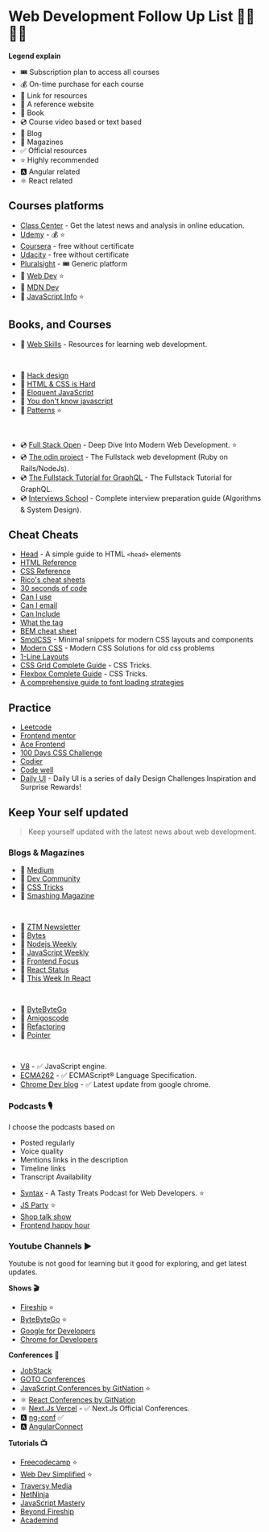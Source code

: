 # Web Development Follow Up List 👨‍💻👨‍💻

**Legend explain**
- 🎟️ Subscription plan to access all courses
- 💰 On-time purchase for each course
- 🔗 Link for resources
- 🔖 A reference website
- 📕 Book
- 💿 Course video based or text based
- 📝 Blog
- 📰 Magazines
- ✅ Official resources
- ⭐ Highly recommended
- 🅰️ Angular related
- ⚛️ React related

## Courses platforms

- [Class Center](https://www.classcentral.com/) - Get the latest news and analysis in online education.
- [Udemy](https://www.udemy.com/courses/) - 💰 ⭐
- [Coursera](https://www.coursera.org/) - free without certificate
- [Udacity](https://www.udacity.com) - free without certificate  
- [Pluralsight](https://www.pluralsight.com/) - 🎟️ Generic platform
- 🔖 [Web Dev](https://web.dev/) ⭐
- 🔖 [MDN Dev](https://developer.mozilla.org/en-US/)
- 🔖 [JavaScript Info](https://javascript.info/) ⭐

## Books, and Courses

- 🔗 [Web Skills](https://andreasbm.github.io/web-skills/) - Resources for learning web development.
<br/>

- 📕 [Hack design](https://hackdesign.org)
- 📕 [HTML & CSS is Hard](https://internetingishard.netlify.app/html-and-css/)
- 📕 [Eloquent JavaScript](https://eloquentjavascript.net/)
- 📕 [You don't know javascript](https://github.com/getify/You-Dont-Know-JS)
- 📕 [Patterns](https://www.patterns.dev/) ⭐
<br/>

- 💿 [Full Stack Open](https://fullstackopen.com/en/) - Deep Dive Into Modern Web Development. ⭐
- 💿 [The odin project](https://www.theodinproject.com/) - The Fullstack web development (Ruby on Rails/NodeJs).
- 💿 [The Fullstack Tutorial for GraphQL](https://www.howtographql.com/) - The Fullstack Tutorial for GraphQL.
- 💿 [Interviews School](https://interviews.school/) - Complete interview preparation guide (Algorithms & System Design).

## Cheat Cheats

- [Head](https://htmlhead.dev/) - A simple guide to HTML `<head>` elements
- [HTML Reference](http://htmlreference.io/)
- [CSS Reference](http://cssreference.io/)
- [Rico's cheat sheets](https://devhints.io/)
- [30 seconds of code](https://www.30secondsofcode.org/)
- [Can I use](https://caniuse.com/)
- [Can I email](https://www.caniemail.com/)
- [Can Include](https://caninclude.glitch.me/)
- [What the tag](https://whatthetag.com/#/)
- [BEM cheat sheet](https://bem-cheat-sheet.9elements.com/)
- [SmolCSS](https://smolcss.dev/) - Minimal snippets for modern CSS layouts and components
- [Modern CSS](https://moderncss.dev/) - Modern CSS Solutions for old css problems
- [1-Line Layouts](https://1linelayouts.glitch.me/)
- [CSS Grid Complete Guide](https://css-tricks.com/snippets/css/complete-guide-grid/) - CSS Tricks.
- [Flexbox Complete Guide](https://css-tricks.com/snippets/css/a-guide-to-flexbox/) - CSS Tricks.
- [A comprehensive guide to font loading strategies](https://www.zachleat.com/web/comprehensive-webfonts/)

## Practice

- [Leetcode](https://leetcode.com/)
- [Frontend mentor](https://www.frontendmentor.io/)
- [Ace Frontend](https://www.acefrontend.com/)
- [100 Days CSS Challenge](https://100dayscss.com/)
- [Codier](https://codier.io/)
- [Code well](https://www.codewell.cc/)
- [Daily UI](https://www.dailyui.co/) - Daily UI is a series of daily Design Challenges Inspiration and Surprise Rewards!


## Keep Your self updated

> Keep yourself updated with the latest news about web development.

### Blogs & Magazines

- 📝 [Medium](https://medium.com/)
- 📝 [Dev Community](https://dev.to/)
- 📝 [CSS Tricks](https://css-tricks.com/)
- 📝 [Smashing Magazine](https://www.smashingmagazine.com/)

<br/>

- 📰 [ZTM Newsletter](https://zerotomastery.io/newsletters/web-development-monthly/1/)
- 📰 [Bytes](https://bytes.dev/archives/)
- 📰 [Nodejs Weekly](https://nodeweekly.com/issues)
- 📰 [JavaScript Weekly](https://javascriptweekly.com/issues)
- 📰 [Frontend Focus](https://frontendfoc.us/issues)
- 📰 [React Status](https://react.statuscode.com/issues)
- 📰 [This Week In React](https://thisweekinreact.com/newsletter)

<br/>

- 📰 [ByteByteGo](https://blog.bytebytego.com/archive)
- 📰 [Amigoscode](https://blog.amigoscode.com/)
- 📰 [Refactoring](https://refactoring.fm/archive)
- 📰 [Pointer](https://www.pointer.io/archives/)

<br/>

- [V8](https://v8.dev/) - ✅ JavaScript engine.
- [ECMA262](https://tc39.es/ecma262/) - ✅ ECMAScript® Language Specification.
- [Chrome Dev blog](https://developer.chrome.com/blog/) - ✅ Latest update from google chrome.

### Podcasts 🎙

I choose the podcasts based on

* Posted regularly
* Voice quality
* Mentions links in the description
* Timeline links
* Transcript Availability

- [Syntax](https://syntax.fm/) - A Tasty Treats Podcast for Web Developers. ⭐
- [JS Party](https://changelog.com/jsparty) ⭐
- [Shop talk show](https://shoptalkshow.com/)
- [Frontend happy hour](https://www.frontendhappyhour.com/)


### Youtube Channels ▶️

Youtube is not good for learning but it good for exploring, and get latest updates. 

**Shows 🎬**
- [Fireship](https://www.youtube.com/@Fireship) ⭐
- [ByteByteGo](https://www.youtube.com/@ByteByteGo) ⭐
- [Google for Developers](https://www.youtube.com/@GoogleDevelopers)
- [Chrome for Developers](https://www.youtube.com/@ChromeDevs)

**Conferences 📢**
- [JobStack](https://www.youtube.com/@jobstack8037)
- [GOTO Conferences](https://www.youtube.com/@GOTO-)
- [JavaScript Conferences by GitNation](https://www.youtube.com/@JavaScriptConferences) ⭐
- ⚛️ [React Conferences by GitNation](https://www.youtube.com/@ReactConferences)
- ⚛️ [Next.Js Vercel](https://www.youtube.com/@VercelHQ) - ✅ Next.Js Official Conferences.
- 🅰️ [ng-conf](https://www.youtube.com/@ngconfonline) ✅
- 🅰️ [AngularConnect](https://www.youtube.com/@angularconnect9636)

**Tutorials 📺**
- [Freecodecamp](https://www.youtube.com/@freecodecamp) ⭐
- [Web Dev Simplified](https://www.youtube.com/@WebDevSimplified) ⭐
- [Traversy Media](https://www.youtube.com/@TraversyMedia)
- [NetNinja](https://www.youtube.com/@NetNinja)
- [JavaScript Mastery](https://www.youtube.com/@javascriptmastery)
- [Beyond Fireship](https://www.youtube.com/@beyondfireship)
- [Academind](https://www.youtube.com/@academind)
